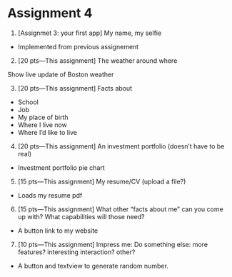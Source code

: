 # Assignment 4

1. [Assignmet 3: your first app] My name, my selfie

  - Implemented from previous assignement
  
2. [20 pts—This assignment] The weather around where

  Show live update of Boston weather
  
3. [20 pts—This assignment] Facts about

  - School
  - Job
  - My place of birth
  - Where I live now
  - Where I’d like to live

4. [20 pts—This assignment] An investment portfolio (doesn’t have to be real)

  - Investment portfolio pie chart

5. [15 pts—This assignment] My resume/CV (upload a file?)

  - Loads my resume pdf
  
6. [15 pts—This assignment] What other “facts about me” can you come up with? What capabilities will those need?

  - A button link to my website
  
7. [10 pts—This assignment] Impress me: Do something else: more features? interesting interaction? other?

  - A button and textview to generate random number.
